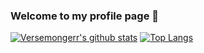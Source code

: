 ### Welcome to my profile page 👋

<!--
**Versemongerr/Versemongerr** is a ✨ _special_ ✨ repository because its `README.md` (this file) appears on your GitHub profile.

Here are some ideas to get you started:

 🔭 I’m currently working on LZU
 🌱 I’m currently learning Scala
- 👯 I’m looking to collaborate on ...
- 🤔 I’m looking for help with ...
- 💬 Ask me about ...
 📫 How to reach me: panq2019@lzu.edu.cn
- 😄 Pronouns: ...
- ⚡ Fun fact: ...
-->
[![Versemongerr's github stats](https://github-readme-stats.vercel.app/api?username=Versemongerr&theme=dracula)](https://github.com/Versemongerr/github-readme-stats)
[![Top Langs](https://github-readme-stats.vercel.app/api/top-langs/?username=Versemongerr&layout=compact&theme=dracula)](https://github.com/Versemongerr/github-readme-stats)
